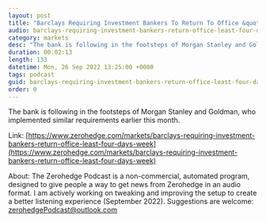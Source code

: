 ```yaml
---
layout: post
title: "Barclays Requiring Investment Bankers To Return To Office &quot;At Least&quot; Four Days A Week"
audio: barclays-requiring-investment-bankers-return-office-least-four-days-week-0
category: markets
desc: "The bank is following in the footsteps of Morgan Stanley and Goldman, who implemented similar requirements earlier this month."
duration: 00:02:13
length: 133
datetime: Mon, 26 Sep 2022 13:25:00 +0000
tags: podcast
guid: barclays-requiring-investment-bankers-return-office-least-four-days-week-0
order: 0
---
```

The bank is following in the footsteps of Morgan Stanley and Goldman, who implemented similar requirements earlier this month.

Link: [https://www.zerohedge.com/markets/barclays-requiring-investment-bankers-return-office-least-four-days-week](https://www.zerohedge.com/markets/barclays-requiring-investment-bankers-return-office-least-four-days-week)

About: The Zerohedge Podcast is a non-commercial, automated program, designed to give people a way to get news from Zerohedge in an audio format.  I am actively working on tweaking and improving the setup to create a better listening experience (September 2022).  Suggestions are welcome: [zerohedgePodcast@outlook.com](mailto:zerohedgePodcast@outlook.com)